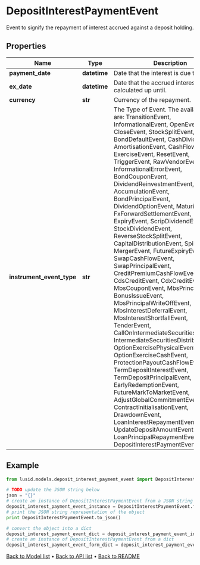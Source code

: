# DepositInterestPaymentEvent

Event to signify the repayment of interest accrued against a deposit holding.

## Properties
Name | Type | Description | Notes
------------ | ------------- | ------------- | -------------
**payment_date** | **datetime** | Date that the interest is due to be paid. | 
**ex_date** | **datetime** | Date that the accrued interest is calculated up until. | 
**currency** | **str** | Currency of the repayment. | 
**instrument_event_type** | **str** | The Type of Event. The available values are: TransitionEvent, InformationalEvent, OpenEvent, CloseEvent, StockSplitEvent, BondDefaultEvent, CashDividendEvent, AmortisationEvent, CashFlowEvent, ExerciseEvent, ResetEvent, TriggerEvent, RawVendorEvent, InformationalErrorEvent, BondCouponEvent, DividendReinvestmentEvent, AccumulationEvent, BondPrincipalEvent, DividendOptionEvent, MaturityEvent, FxForwardSettlementEvent, ExpiryEvent, ScripDividendEvent, StockDividendEvent, ReverseStockSplitEvent, CapitalDistributionEvent, SpinOffEvent, MergerEvent, FutureExpiryEvent, SwapCashFlowEvent, SwapPrincipalEvent, CreditPremiumCashFlowEvent, CdsCreditEvent, CdxCreditEvent, MbsCouponEvent, MbsPrincipalEvent, BonusIssueEvent, MbsPrincipalWriteOffEvent, MbsInterestDeferralEvent, MbsInterestShortfallEvent, TenderEvent, CallOnIntermediateSecuritiesEvent, IntermediateSecuritiesDistributionEvent, OptionExercisePhysicalEvent, OptionExerciseCashEvent, ProtectionPayoutCashFlowEvent, TermDepositInterestEvent, TermDepositPrincipalEvent, EarlyRedemptionEvent, FutureMarkToMarketEvent, AdjustGlobalCommitmentEvent, ContractInitialisationEvent, DrawdownEvent, LoanInterestRepaymentEvent, UpdateDepositAmountEvent, LoanPrincipalRepaymentEvent, DepositInterestPaymentEvent | 

## Example

```python
from lusid.models.deposit_interest_payment_event import DepositInterestPaymentEvent

# TODO update the JSON string below
json = "{}"
# create an instance of DepositInterestPaymentEvent from a JSON string
deposit_interest_payment_event_instance = DepositInterestPaymentEvent.from_json(json)
# print the JSON string representation of the object
print DepositInterestPaymentEvent.to_json()

# convert the object into a dict
deposit_interest_payment_event_dict = deposit_interest_payment_event_instance.to_dict()
# create an instance of DepositInterestPaymentEvent from a dict
deposit_interest_payment_event_form_dict = deposit_interest_payment_event.from_dict(deposit_interest_payment_event_dict)
```
[Back to Model list](../README.md#documentation-for-models) &#8226; [Back to API list](../README.md#documentation-for-api-endpoints) &#8226; [Back to README](../README.md)


